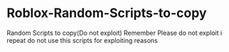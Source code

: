 # Roblox-Random-Scripts-to-copy
Random Scripts to copy(Do not exploit)
Remember Please do not exploit i repeat do not use this scripts for exploiting reasons

